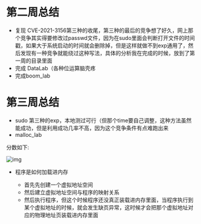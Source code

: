 # 第二周总结

- 复现 CVE-2021-3156第三种的收尾，第三种的最后的竞争想了好久，网上那个竞争其实得要修改过passwd文件，因为在sudo里面会判断打开文件的时间戳，如果大于系统启动的时间就会删除掉，但是这样就做不到exp通用了，然后发现有一种竞争就能绕过这种写法，具体的分析我在完成的时候，放到了第一周的目录里面
- 完成 DataLab（各种位运算脑壳疼
- 完成boom_lab

# 第三周总结

- sudo 第三种的exp，本地测过可行（但那个time要自己调整，这种方法虽然能成功，但是利用成功几率不高，因为这个竞争条件有点难跑出来
- malloc_lab

分数如下:

![img](https://github.com/leave-Devour/Skr_learn/blob/main/First_week/images/Snipaste_2021-02-20_23-48-10.png)

- 程序是如何加载进内存

  - 首先先创建一个虚拟地址空间
  - 然后建立虚拟地址空间与程序的映射关系
  - 然后执行程序，但这个时候程序还没真正装载进内存里面，当程序执行到某个虚拟地址的时候，就会发生缺页异常，这时候才会把那个虚拟地址对应的物理地址页装载进内存里面

  
